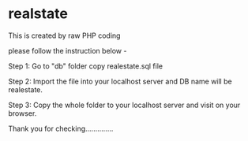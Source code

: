 # realstate
This is created by raw PHP coding


please follow the instruction below -

Step 1:
	Go to "db" folder copy realestate.sql file
	
Step 2:
	Import the file into your localhost server and DB name will be realestate.

Step 3:
	Copy the whole folder to your localhost server and visit on your browser.




Thank you for checking..............	
